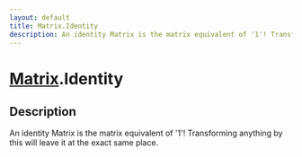 ```yaml
---
layout: default
title: Matrix.Identity
description: An identity Matrix is the matrix equivalent of '1'! Transforming anything by this will leave it at the exact same place.
---
```

# [Matrix]({{site.url}}/Pages/Reference/Matrix.html).Identity

## Description
An identity Matrix is the matrix equivalent of '1'!
Transforming anything by this will leave it at the exact same
place.

